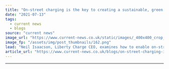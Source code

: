 ```yaml
---
title: "On-street charging is the key to creating a sustainable, green economy"
date: "2021-07-13"
tags: 
  - current news
  - blogs
source: "current news"
image_url: "https://www.current-news.co.uk/static/images/_400x400_crop_center-center/Liberty-Charge-Waltham-Forrest-image-Liberty-Charge.png"
image_fp: "/assets/img/post_thumbnails/162.png"
lead: "Neil Isaacson, Liberty Charge CEO, examines how to enable on-street charging at scale and how this will help create a green economy."
article_url: "https://www.current-news.co.uk/blogs/on-street-charging-is-the-key-to-creating-a-sustainable-green-economy?utm_source=rss-feeds&utm_medium=rss&utm_campaign=rss"
---
```


---

